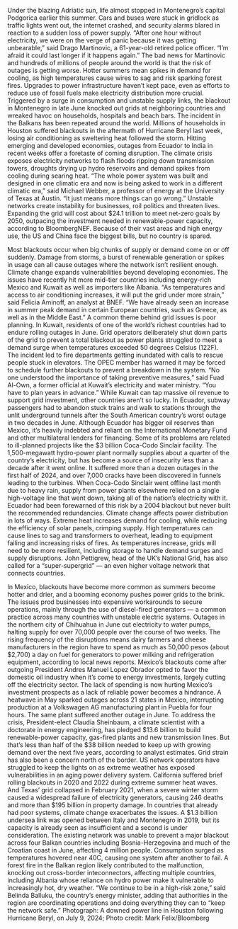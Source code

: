Under the blazing Adriatic sun, life almost stopped in Montenegro’s capital Podgorica earlier this summer. Cars and buses were stuck in gridlock as traffic lights went out, the internet crashed, and security alarms blared in reaction to a sudden loss of power supply.
“After one hour without electricity, we were on the verge of panic because it was getting unbearable,” said Drago Martinovic, a 61-year-old retired police officer. “I’m afraid it could last longer if it happens again.”
The bad news for Martinovic and hundreds of millions of people around the world is that the risk of outages is getting worse. Hotter summers mean spikes in demand for cooling, as high temperatures cause wires to sag and risk sparking forest fires. Upgrades to power infrastructure haven’t kept pace, even as efforts to reduce use of fossil fuels make electricity distribution more crucial.
Triggered by a surge in consumption and unstable supply links, the blackout in Montenegro in late June knocked out grids at neighboring countries and wreaked havoc on households, hospitals and beach bars. The incident in the Balkans has been repeated around the world.
Millions of households in Houston suffered blackouts in the aftermath of Hurricane Beryl last week, losing air conditioning as sweltering heat followed the storm. Hitting emerging and developed economies, outages from Ecuador to India in recent weeks offer a foretaste of coming disruption.
The climate crisis exposes electricity networks to flash floods ripping down transmission towers, droughts drying up hydro reservoirs and demand spikes from cooling during searing heat.
“The whole power system was built and designed in one climatic era and now is being asked to work in a different climatic era,” said Michael Webber, a professor of energy at the University of Texas at Austin. “It just means more things can go wrong.”
Unstable networks create instability for businesses, roil politics and threaten lives. Expanding the grid will cost about $24.1 trillion to meet net-zero goals by 2050, outpacing the investment needed in renewable-power capacity, according to BloombergNEF. Because of their vast areas and high energy use, the US and China face the biggest bills, but no country is spared.

Most blackouts occur when big chunks of supply or demand come on or off suddenly. Damage from storms, a burst of renewable generation or spikes in usage can all cause outages where the network isn’t resilient enough.
Climate change expands vulnerabilities beyond developing economies. The issues have recently hit more mid-tier countries including energy-rich Mexico and Kuwait as well as importers like Albania.
“As temperatures and access to air conditioning increases, it will put the grid under more strain,” said Felicia Aminoff, an analyst at BNEF. “We have already seen an increase in summer peak demand in certain European countries, such as Greece, as well as in the Middle East.”
A common theme behind grid issues is poor planning. In Kuwait, residents of one of the world’s richest countries had to endure rolling outages in June. Grid operators deliberately shut down parts of the grid to prevent a total blackout as power plants struggled to meet a demand surge when temperatures exceeded 50 degrees Celsius (122F). The incident led to fire departments getting inundated with calls to rescue people stuck in elevators.
The OPEC member has warned it may be forced to schedule further blackouts to prevent a breakdown in the system. “No one understood the importance of taking preventive measures,” said Fuad Al-Own, a former official at Kuwait’s electricity and water ministry. “You have to plan years in advance.”
While Kuwait can tap massive oil revenue to support grid investment, other countries aren’t so lucky.
In Ecuador, subway passengers had to abandon stuck trains and walk to stations through the unlit underground tunnels after the South American country’s worst outage in two decades in June.
Although Ecuador has bigger oil reserves than Mexico, it’s heavily indebted and reliant on the International Monetary Fund and other multilateral lenders for financing. Some of its problems are related to ill-planned projects like the $3 billion Coca-Codo Sinclair facility.
The 1,500-megawatt hydro-power plant normally supplies about a quarter of the country’s electricity, but has become a source of insecurity less than a decade after it went online. It suffered more than a dozen outages in the first half of 2024, and over 7,000 cracks have been discovered in funnels leading to the turbines.
When Coca-Codo Sinclair went offline last month due to heavy rain, supply from power plants elsewhere relied on a single high-voltage line that went down, taking all of the nation’s electricity with it. Ecuador had been forewarned of this risk by a 2004 blackout but never built the recommended redundancies.
Climate change affects power distribution in lots of ways. Extreme heat increases demand for cooling, while reducing the efficiency of solar panels, crimping supply. High temperatures can cause lines to sag and transformers to overheat, leading to equipment failing and increasing risks of fires.
As temperatures increase, grids will need to be more resilient, including storage to handle demand surges and supply disruptions. John Pettigrew, head of the UK’s National Grid, has also called for a “super-supergrid” — an even higher voltage network that connects countries.

In Mexico, blackouts have become more common as summers become hotter and drier, and a booming economy pushes power grids to the brink. The issues prod businesses into expensive workarounds to secure operations, mainly through the use of diesel-fired generators — a common practice across many countries with unstable electric systems.
Outages in the northern city of Chihuahua in June cut electricity to water pumps, halting supply for over 70,000 people over the course of two weeks. The rising frequency of the disruptions means dairy farmers and cheese manufacturers in the region have to spend as much as 50,000 pesos (about $2,700) a day on fuel for generators to power milking and refrigeration equipment, according to local news reports.
Mexico’s blackouts come after outgoing President Andres Manuel Lopez Obrador opted to favor the domestic oil industry when it’s come to energy investments, largely cutting off the electricity sector. The lack of spending is now hurting Mexico’s investment prospects as a lack of reliable power becomes a hindrance.
A heatwave in May sparked outages across 21 states in Mexico, interrupting production at a Volkswagen AG manufacturing plant in Puebla for four hours. The same plant suffered another outage in June.
To address the crisis, President-elect Claudia Sheinbaum, a climate scientist with a doctorate in energy engineering, has pledged $13.6 billion to build renewable-power capacity, gas-fired plants and new transmission lines. But that’s less than half of the $38 billion needed to keep up with growing demand over the next five years, according to analyst estimates.
Grid strain has also been a concern north of the border. US network operators have struggled to keep the lights on as extreme weather has exposed vulnerabilities in an aging power delivery system.
California suffered brief rolling blackouts in 2020 and 2022 during extreme summer heat waves. And Texas’ grid collapsed in February 2021, when a severe winter storm caused a widespread failure of electricity generators, causing 246 deaths and more than $195 billion in property damage.
In countries that already had poor systems, climate change exacerbates the issues. A $1.3 billion undersea link was opened between Italy and Montenegro in 2019, but its capacity is already seen as insufficient and a second is under consideration.
The existing network was unable to prevent a major blackout across four Balkan countries including Bosnia-Herzegovina and much of the Croatian coast in June, affecting 4 million people. Consumption surged as temperatures hovered near 40C, causing one system after another to fail.
A forest fire in the Balkan region likely contributed to the malfunction, knocking out cross-border inteconnectors, affecting multiple countries, including Albania whose reliance on hydro power make it vulnerable to increasingly hot, dry weather.
“We continue to be in a high-risk zone,” said Belinda Balluku, the country’s energy minister, adding that authorities in the region are coordinating operations and doing everything they can to “keep the network safe.”
Photograph: A downed power line in Houston following Hurricane Beryl, on July 9, 2024; Photo credit: Mark Felix/Bloomberg